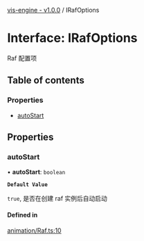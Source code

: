 [vis-engine - v1.0.0](../index.md) / IRafOptions

# Interface: IRafOptions

Raf 配置项

## Table of contents

### Properties

- [autoStart](IRafOptions.md#autostart)

## Properties

### autoStart

• **autoStart**: `boolean`

**`Default Value`**

`true`, 是否在创建 raf 实例后自动启动

#### Defined in

[animation/Raf.ts:10](https://github.com/sakitam-gis/vis-engine/blob/master/src/animation/Raf.ts?at&#x3D;01a57c5#line&#x3D;10)
